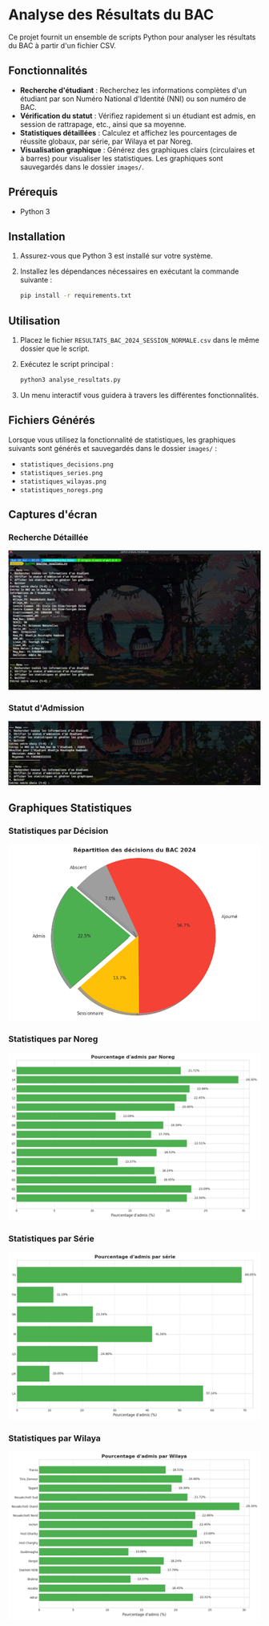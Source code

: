 # Analyse des Résultats du BAC

Ce projet fournit un ensemble de scripts Python pour analyser les résultats du BAC à partir d'un fichier CSV.

## Fonctionnalités

- **Recherche d'étudiant** : Recherchez les informations complètes d'un étudiant par son Numéro National d'Identité (NNI) ou son numéro de BAC.
- **Vérification du statut** : Vérifiez rapidement si un étudiant est admis, en session de rattrapage, etc., ainsi que sa moyenne.
- **Statistiques détaillées** : Calculez et affichez les pourcentages de réussite globaux, par série, par Wilaya et par Noreg.
- **Visualisation graphique** : Générez des graphiques clairs (circulaires et à barres) pour visualiser les statistiques. Les graphiques sont sauvegardés dans le dossier `images/`.

## Prérequis

- Python 3

## Installation

1.  Assurez-vous que Python 3 est installé sur votre système.
2.  Installez les dépendances nécessaires en exécutant la commande suivante :

    ```bash
    pip install -r requirements.txt
    ```

## Utilisation

1.  Placez le fichier `RESULTATS_BAC_2024_SESSION_NORMALE.csv` dans le même dossier que le script.
2.  Exécutez le script principal :

    ```bash
    python3 analyse_resultats.py
    ```
3.  Un menu interactif vous guidera à travers les différentes fonctionnalités.

## Fichiers Générés

Lorsque vous utilisez la fonctionnalité de statistiques, les graphiques suivants sont générés et sauvegardés dans le dossier `images/` :

- `statistiques_decisions.png`
- `statistiques_series.png`
- `statistiques_wilayas.png`
- `statistiques_noregs.png`

## Captures d'écran

### Recherche Détaillée

![Recherche Détaillée](screenshots/Rechercher_detail.png)

### Statut d'Admission

![Statut d'Admission](screenshots/statut_admission.png)

## Graphiques Statistiques

### Statistiques par Décision

![Statistiques par Décision](images/statistiques_decisions.png)

### Statistiques par Noreg

![Statistiques par Noreg](images/statistiques_noregs.png)

### Statistiques par Série

![Statistiques par Série](images/statistiques_series.png)

### Statistiques par Wilaya

![Statistiques par Wilaya](images/statistiques_wilayas.png)